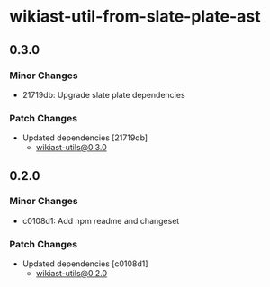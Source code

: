 # wikiast-util-from-slate-plate-ast

## 0.3.0

### Minor Changes

- 21719db: Upgrade slate plate dependencies

### Patch Changes

- Updated dependencies [21719db]
  - wikiast-utils@0.3.0

## 0.2.0

### Minor Changes

- c0108d1: Add npm readme and changeset

### Patch Changes

- Updated dependencies [c0108d1]
  - wikiast-utils@0.2.0
